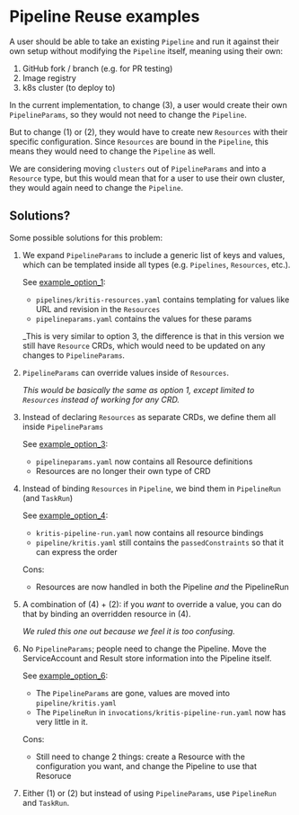 # Pipeline Reuse examples

A user should be able to take an existing `Pipeline` and run it against their own setup without
modifying the `Pipeline` itself, meaning using their own:

1. GitHub fork / branch (e.g. for PR testing)
2. Image registry
3. k8s cluster (to deploy to)

In the current implementation, to change (3), a user would create their own `PipelineParams`, so they
would not need to change the `Pipeline`.

But to change (1) or (2), they would have to create new `Resources` with their specific configuration.
Since `Resources` are bound in the `Pipeline`, this means they would need to change the `Pipeline` as
well.

We are considering moving `clusters` out of `PipelineParams` and into a `Resource` type, but this
would mean that for a user to use their own cluster, they would again need to change the `Pipeline`. 

## Solutions?

Some possible solutions for this problem:

1. We expand `PipelineParams` to include a generic list of keys and values, which can be templated
   inside all types (e.g. `Pipelines`, `Resources`, etc.).

   See [example_option_1](./example_option_1):

   * `pipelines/kritis-resources.yaml` contains templating for values like URL and revision
     in the `Resources`
   * `pipelineparams.yaml` contains the values for these params

   _This is very similar to option 3, the difference is that in this version we still have
   `Resource` CRDs, which would need to be updated on any changes to `PipelineParams`.

2. `PipelineParams` can override values inside of `Resources`.

   _This would be basically the same as option 1, except limited to `Resources` instead of working
   for any CRD._

3. Instead of declaring `Resources` as separate CRDs, we define them all inside `PipelineParams`

   See [example_option_3](./example_option_3):

   * `pipelineparams.yaml` now contains all Resource definitions
   * Resources are no longer their own type of CRD

4. Instead of binding `Resources` in `Pipeline`, we bind them in `PipelineRun` (and `TaskRun`)

   See [example_option_4](./example_option_4):

   * `kritis-pipeline-run.yaml` now contains all resource bindings
   * `pipeline/kritis.yaml` still contains the `passedConstraints` so that it
     can express the order

   Cons:

   - Resources are now handled in both the Pipeline _and_ the PipelineRun

5. A combination of (4) + (2): if you _want_ to override a value, you can do that by binding an overridden resource in (4).

   _We ruled this one out because we feel it is too confusing._


6. No `PipelineParams`; people need to change the Pipeline. Move the ServiceAccount and Result store information into the Pipeline itself.

   See [example_option_6](./example_option_6):

   * The `PipelineParams` are gone, values are moved into `pipeline/kritis.yaml`
   * The `PipelineRun` in `invocations/kritis-pipeline-run.yaml` now has very
    little in it.

   Cons:

   - Still need to change 2 things: create a Resource with the configuration you
  want, and change the Pipeline to use that Resoruce

7. Either (1) or (2) but instead of using `PipelineParams`, use `PipelineRun`
   and `TaskRun`.